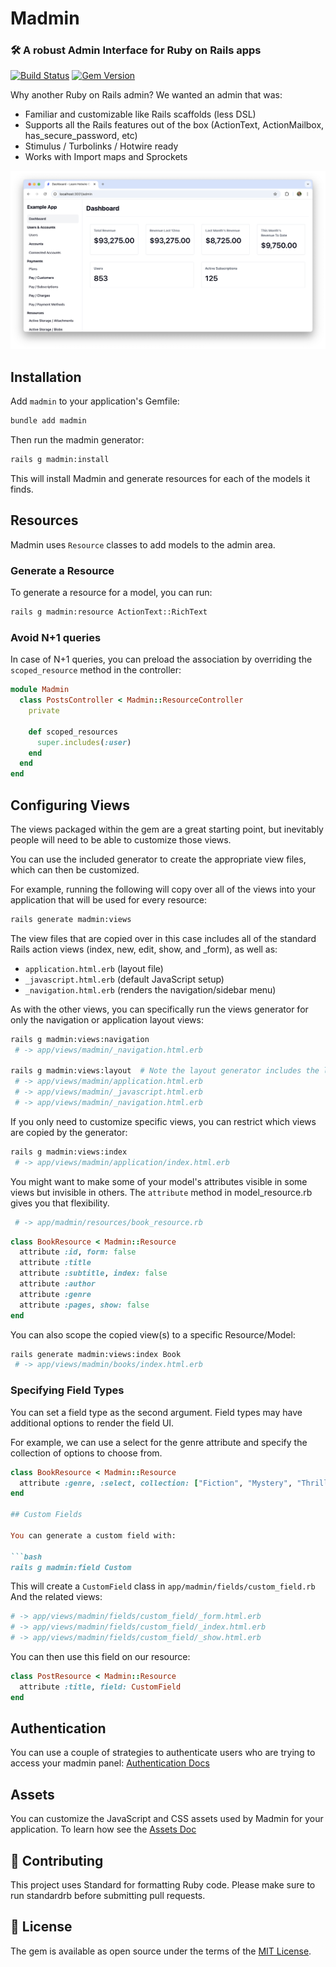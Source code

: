 # Madmin

### 🛠 A robust Admin Interface for Ruby on Rails apps

[![Build Status](https://github.com/excid3/madmin/workflows/Tests/badge.svg)](https://github.com/excid3/madmin/actions) [![Gem Version](https://badge.fury.io/rb/madmin.svg)](https://badge.fury.io/rb/madmin)

Why another Ruby on Rails admin? We wanted an admin that was:

- Familiar and customizable like Rails scaffolds (less DSL)
- Supports all the Rails features out of the box (ActionText, ActionMailbox, has_secure_password, etc)
- Stimulus / Turbolinks / Hotwire ready
- Works with Import maps and Sprockets

![Madmin Screenshot](docs/images/screenshot.png)

## Installation

Add `madmin` to your application's Gemfile:

```bash
bundle add madmin
```

Then run the madmin generator:

```bash
rails g madmin:install
```

This will install Madmin and generate resources for each of the models it finds.

## Resources

Madmin uses `Resource` classes to add models to the admin area.

### Generate a Resource

To generate a resource for a model, you can run:

```bash
rails g madmin:resource ActionText::RichText
```

### Avoid N+1 queries

In case of N+1 queries, you can preload the association by overriding the `scoped_resource` method in the controller:

```ruby
module Madmin
  class PostsController < Madmin::ResourceController
    private

    def scoped_resources
      super.includes(:user)
    end
  end
end

```

## Configuring Views

The views packaged within the gem are a great starting point, but inevitably people will need to be able to customize those views.

You can use the included generator to create the appropriate view files, which can then be customized.

For example, running the following will copy over all of the views into your application that will be used for every resource:

```bash
rails generate madmin:views
```

The view files that are copied over in this case includes all of the standard Rails action views (index, new, edit, show, and \_form), as well as:

- `application.html.erb` (layout file)
- `_javascript.html.erb` (default JavaScript setup)
- `_navigation.html.erb` (renders the navigation/sidebar menu)

As with the other views, you can specifically run the views generator for only the navigation or application layout views:

```bash
rails g madmin:views:navigation
 # -> app/views/madmin/_navigation.html.erb

rails g madmin:views:layout  # Note the layout generator includes the layout, javascript, and navigation files.
 # -> app/views/madmin/application.html.erb
 # -> app/views/madmin/_javascript.html.erb
 # -> app/views/madmin/_navigation.html.erb
```

If you only need to customize specific views, you can restrict which views are copied by the generator:

```bash
rails g madmin:views:index
 # -> app/views/madmin/application/index.html.erb
```

You might want to make some of your model's attributes visible in some views but invisible in others.
The `attribute` method in model_resource.rb gives you that flexibility.

```bash
 # -> app/madmin/resources/book_resource.rb
```

```ruby
class BookResource < Madmin::Resource
  attribute :id, form: false
  attribute :title
  attribute :subtitle, index: false
  attribute :author
  attribute :genre
  attribute :pages, show: false
end
```

You can also scope the copied view(s) to a specific Resource/Model:

```bash
rails generate madmin:views:index Book
 # -> app/views/madmin/books/index.html.erb
```

### Specifying Field Types

You can set a field type as the second argument. Field types may have additional options to render the field UI.


For example, we can use a select for the genre attribute and specify the collection of options to choose from.

```ruby
class BookResource < Madmin::Resource
  attribute :genre, :select, collection: ["Fiction", "Mystery", "Thriller"]
end

## Custom Fields

You can generate a custom field with:

```bash
rails g madmin:field Custom
```

This will create a `CustomField` class in `app/madmin/fields/custom_field.rb`
And the related views:

```bash
# -> app/views/madmin/fields/custom_field/_form.html.erb
# -> app/views/madmin/fields/custom_field/_index.html.erb
# -> app/views/madmin/fields/custom_field/_show.html.erb
```

You can then use this field on our resource:

```ruby
class PostResource < Madmin::Resource
  attribute :title, field: CustomField
end
```

## Authentication

You can use a couple of strategies to authenticate users who are trying to
access your madmin panel: [Authentication Docs](docs/authentication.md)

## Assets
You can customize the JavaScript and CSS assets used by Madmin for your application. To learn how
see the [Assets Doc](docs/assets.md)

## 🙏 Contributing

This project uses Standard for formatting Ruby code. Please make sure to run standardrb before submitting pull requests.

## 📝 License

The gem is available as open source under the terms of the [MIT License](https://opensource.org/licenses/MIT).
